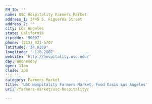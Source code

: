 ```yaml
---
FM_ID: ''
name: USC Hospitality Farmers Market
address_1: 3445 S. Figueroa Street
address_2: ''
city: Los Angeles
state: California
zipcode: '90007'
phone: (213) 821-5707
latitude: '34.0209'
longitude: '-118.2807'
website: 'http://hospitality.usc.edu/'
day: Wednesday
open: 11am
close: 3pm
'': ''
category: Farmers Market
title: 'USC Hospitality Farmers Market, Food Oasis Los Angeles'
uri: /farmers-market/usc-hospitality/

---
```

